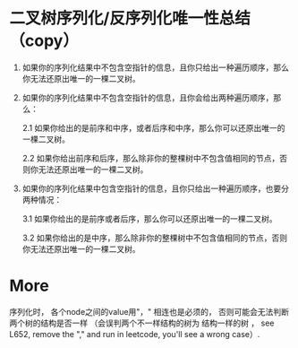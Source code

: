 # 二叉树序列化/反序列化唯一性总结 （copy）

1. 如果你的序列化结果中不包含空指针的信息，且你只给出一种遍历顺序，那么你无法还原出唯一的一棵二叉树。

2. 如果你的序列化结果中不包含空指针的信息，且你会给出两种遍历顺序，那么：

   2.1 如果你给出的是前序和中序，或者后序和中序，那么你可以还原出唯一的一棵二叉树。

   2.2 如果你给出前序和后序，那么除非你的整棵树中不包含值相同的节点，否则你无法还原出唯一的一棵二叉树。

3. 如果你的序列化结果中包含空指针的信息，且你只给出一种遍历顺序，也要分两种情况：

   3.1 如果你给出的是前序或者后序，那么你可以还原出唯一的一棵二叉树。

   3.2 如果你给出的是中序，那么除非你的整棵树中不包含值相同的节点，否则你无法还原出唯一的一棵二叉树。

# More

序列化时， 各个node之间的value用"，" 相连也是必须的， 否则可能会无法判断两个树的结构是否一样 （会误判两个不一样结构的树为
结构一样的树 ，
see L652, remove the "," and run in leetcode, you'll see a wrong case）.